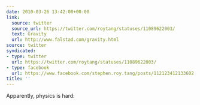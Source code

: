 ```yaml
---
date: 2010-03-26 13:42:08+00:00
link:
  source: twitter
  source_url: https://twitter.com/roytang/statuses/11089622003/
  text: Gravity
  url: http://www.falstad.com/gravity.html
source: twitter
syndicated:
- type: twitter
  url: https://twitter.com/roytang/statuses/11089622003/
- type: facebook
  url: https://www.facebook.com/stephen.roy.tang/posts/112123412133602
title: ''
---
```


Apparently, physics is hard: